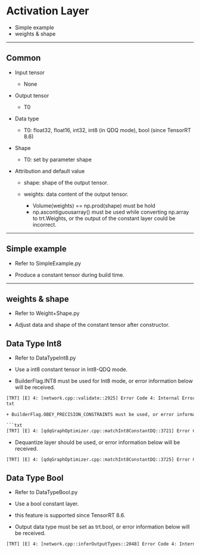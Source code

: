 # Activation Layer

+ Simple example
+ weights & shape

---

## Common

+ Input tensor
  + None

+ Output tensor
  + T0

+ Data type
  + T0: float32, float16, int32, int8 (in QDQ mode), bool (since TensorRT 8.6)

+ Shape
  + T0: set by parameter shape

+ Attribution and default value
  + shape: shape of the output tensor.

  + weights: data content of the output tensor.
    + Volume(weights) == np.prod(shape) must be hold
    + np.ascontiguousarray() must be used while converting np.array to trt.Weights, or the output of the constant layer could be incorrect.

---

## Simple example

+ Refer to SimpleExample.py

+ Produce a constant tensor during build time.

---

## weights & shape

+ Refer to Weight+Shape.py

+ Adjust data and shape of the constant tensor after constructor.

## Data Type Int8

+ Refer to DataTypeInt8.py

+ Use a int8 constant tensor in Int8-QDQ mode.

+ BuilderFlag.INT8 must be used for Int8 mode, or error information below will be received.

```txt
[TRT] [E] 4: [network.cpp::validate::2925] Error Code 4: Internal Error (Int8 precision has been set for a layer or layer output, but int8 is not configured in the builder)
txt

+ BuilderFlag.OBEY_PRECISION_CONSTRAINTS must be used, or error information below will be received.

```txt
[TRT] [E] 4: [qdqGraphOptimizer.cpp::matchInt8ConstantDQ::3721] Error Code 4: Internal Error (: Int8 constant usage is restricted to explicit precision mode)
```

+ Dequantize layer should be used, or error information below will be received.

```txt
[TRT] [E] 4: [qdqGraphOptimizer.cpp::matchInt8ConstantDQ::3725] Error Code 4: Internal Error (: Int8 constant is only allowed before DQ node)
```

## Data Type Bool

+ Refer to DataTypeBool.py

+ Use a bool constant layer.

+ this feature is supported since TensorRT 8.6.

+ Output data type must be set as trt.bool, or error information below will be received.

```txt
[TRT] [E] 4: [network.cpp::inferOutputTypes::2048] Error Code 4: Internal Error (Output tensor (Unnamed Layer* 0) [Constant]_output of type Float produced from output of incompatible type Bool)
```
